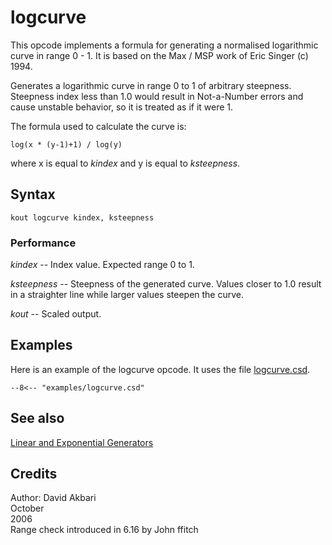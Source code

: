 <!--
id:logcurve
category:Signal Generators:Linear and Exponential Generators
-->
# logcurve
This opcode implements a formula for generating a normalised logarithmic curve in range 0 - 1. It is based on the Max / MSP work of Eric Singer (c) 1994.

Generates a logarithmic curve in range 0 to 1 of arbitrary steepness. Steepness index less than 1.0 would result in Not-a-Number errors and cause unstable behavior, so it is treated as if it were 1.

The formula used to calculate the curve is:

```
log(x * (y-1)+1) / log(y)
```

where x is equal to _kindex_ and y is equal to _ksteepness_.

## Syntax
``` csound-orc
kout logcurve kindex, ksteepness
```

### Performance

_kindex_ -- Index value. Expected range 0 to 1.

_ksteepness_ -- Steepness of the generated curve. Values closer to 1.0 result in a straighter line while larger values steepen the curve.

_kout_ -- Scaled output.

## Examples

Here is an example of the logcurve opcode. It uses the file [logcurve.csd](../../examples/logcurve.csd).

``` csound-orc title="Example of the logcurve opcode." linenums="1"
--8<-- "examples/logcurve.csd"
```

## See also

[Linear and Exponential Generators](../../siggen/lineexp)

## Credits

Author: David Akbari<br>
October<br>
2006<br>
Range check introduced in 6.16 by John ffitch<br>
